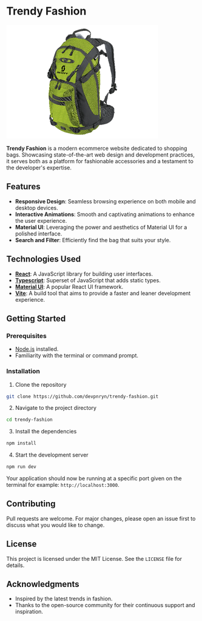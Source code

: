 
# Trendy Fashion

![Trendy Fashion Logo](https://github.com/devpnryn/trendy-fashion/blob/c45978af03a8b818a4936e6664998f603136fb67/public/images/products/bag_01.png)

**Trendy Fashion** is a modern ecommerce website dedicated to shopping bags. Showcasing state-of-the-art web design and development practices, it serves both as a platform for fashionable accessories and a testament to the developer's expertise.

## Features

- **Responsive Design**: Seamless browsing experience on both mobile and desktop devices.
- **Interactive Animations**: Smooth and captivating animations to enhance the user experience.
- **Material UI**: Leveraging the power and aesthetics of Material UI for a polished interface.
- **Search and Filter**: Efficiently find the bag that suits your style.

## Technologies Used

- **[React](https://reactjs.org/)**: A JavaScript library for building user interfaces.
- **[Typescript](https://www.typescriptlang.org/)**: Superset of JavaScript that adds static types.
- **[Material UI](https://mui.com/)**: A popular React UI framework.
- **[Vite](https://vitejs.dev/)**: A build tool that aims to provide a faster and leaner development experience.

## Getting Started

### Prerequisites

- [Node.js](https://nodejs.org/) installed.
- Familiarity with the terminal or command prompt.

### Installation

1. Clone the repository
```bash
git clone https://github.com/devpnryn/trendy-fashion.git
```

2. Navigate to the project directory
```bash
cd trendy-fashion
```

3. Install the dependencies
```bash
npm install
```

4. Start the development server
```bash
npm run dev
```

Your application should now be running at a specific port given on the terminal for example: `http://localhost:3000`.

## Contributing

Pull requests are welcome. For major changes, please open an issue first to discuss what you would like to change.

## License

This project is licensed under the MIT License. See the `LICENSE` file for details.

## Acknowledgments

- Inspired by the latest trends in fashion.
- Thanks to the open-source community for their continuous support and inspiration.
